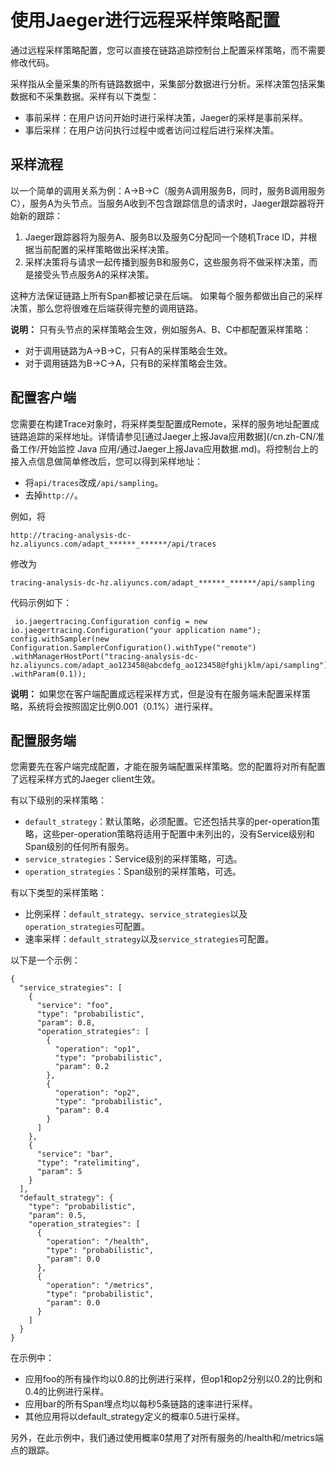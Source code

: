 # 使用Jaeger进行远程采样策略配置

通过远程采样策略配置，您可以直接在链路追踪控制台上配置采样策略，而不需要修改代码。

采样指从全量采集的所有链路数据中，采集部分数据进行分析。采样决策包括采集数据和不采集数据。采样有以下类型：

-   事前采样：在用户访问开始时进行采样决策，Jaeger的采样是事前采样。
-   事后采样：在用户访问执行过程中或者访问过程后进行采样决策。

## 采样流程

以一个简单的调用关系为例：A-\>B-\>C（服务A调用服务B，同时，服务B调用服务C），服务A为头节点。当服务A收到不包含跟踪信息的请求时，Jaeger跟踪器将开始新的跟踪：

1.  Jaeger跟踪器将为服务A、服务B以及服务C分配同一个随机Trace ID，并根据当前配置的采样策略做出采样决策。
2.  采样决策将与请求一起传播到服务B和服务C，这些服务将不做采样决策，而是接受头节点服务A的采样决策。

这种方法保证链路上所有Span都被记录在后端。 如果每个服务都做出自己的采样决策，那么您将很难在后端获得完整的调用链路。

**说明：** 只有头节点的采样策略会生效，例如服务A、B、C中都配置采样策略：

-   对于调用链路为A-\>B-\>C，只有A的采样策略会生效。
-   对于调用链路为B-\>C-\>A，只有B的采样策略会生效。

## 配置客户端

您需要在构建Trace对象时，将采样类型配置成Remote，采样的服务地址配置成链路追踪的采样地址。详情请参见[通过Jaeger上报Java应用数据](/cn.zh-CN/准备工作/开始监控 Java 应用/通过Jaeger上报Java应用数据.md)。将控制台上的接入点信息做简单修改后，您可以得到采样地址：

-   将`api/traces`改成`/api/sampling`。
-   去掉`http://`。

例如，将

```
http://tracing-analysis-dc-hz.aliyuncs.com/adapt_******_******/api/traces
```

修改为

```
tracing-analysis-dc-hz.aliyuncs.com/adapt_******_******/api/sampling
```

代码示例如下：

```
 io.jaegertracing.Configuration config = new io.jaegertracing.Configuration("your application name");
config.withSampler(new Configuration.SamplerConfiguration().withType("remote")
.withManagerHostPort("tracing-analysis-dc-hz.aliyuncs.com/adapt_ao123458@abcdefg_ao123458@fghijklm/api/sampling")
.withParam(0.1));
```

**说明：** 如果您在客户端配置成远程采样方式，但是没有在服务端未配置采样策略，系统将会按照固定比例0.001（0.1%）进行采样。

## 配置服务端

您需要先在客户端完成配置，才能在服务端配置采样策略。您的配置将对所有配置了远程采样方式的Jaeger client生效。

有以下级别的采样策略：

-   `default_strategy`：默认策略，必须配置。它还包括共享的per-operation策略，这些per-operation策略将适用于配置中未列出的，没有Service级别和Span级别的任何所有服务。
-   `service_strategies`：Service级别的采样策略，可选。
-   `operation_strategies`：Span级别的采样策略，可选。

有以下类型的采样策略：

-   比例采样：`default_strategy`、`service_strategies`以及`operation_strategies`可配置。
-   速率采样：`default_strategy`以及`service_strategies`可配置。

以下是一个示例：

```
{
  "service_strategies": [
    {
      "service": "foo",
      "type": "probabilistic",
      "param": 0.8,
      "operation_strategies": [
        {
          "operation": "op1",
          "type": "probabilistic",
          "param": 0.2
        },
        {
          "operation": "op2",
          "type": "probabilistic",
          "param": 0.4
        }
      ]
    },
    {
      "service": "bar",
      "type": "ratelimiting",
      "param": 5
    }
  ],
  "default_strategy": {
    "type": "probabilistic",
    "param": 0.5,
    "operation_strategies": [
      {
        "operation": "/health",
        "type": "probabilistic",
        "param": 0.0
      },
      {
        "operation": "/metrics",
        "type": "probabilistic",
        "param": 0.0
      }
    ]
  }
}
```

在示例中：

-   应用foo的所有操作均以0.8的比例进行采样，但op1和op2分别以0.2的比例和0.4的比例进行采样。
-   应用bar的所有Span埋点均以每秒5条链路的速率进行采样。
-   其他应用将以default\_strategy定义的概率0.5进行采样。

另外，在此示例中，我们通过使用概率0禁用了对所有服务的/health和/metrics端点的跟踪。

